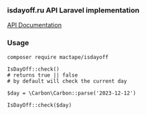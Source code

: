 ### isdayoff.ru API Laravel implementation

[API Documentation](https://www.isdayoff.ru/extapi/)

### Usage

`composer require mactape/isdayoff`

```
IsDayOff::check()
# returns true || false
# by default will check the current day

$day = \Carbon\Carbon::parse('2023-12-12') 

IsDayOff::check($day)
```
